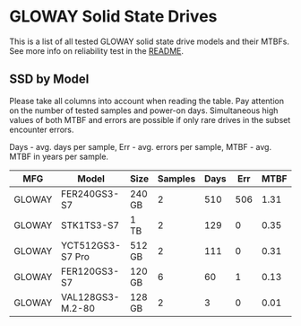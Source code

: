 GLOWAY Solid State Drives
=========================

This is a list of all tested GLOWAY solid state drive models and their MTBFs. See
more info on reliability test in the [README](https://github.com/linuxhw/SMART).

SSD by Model
------------

Please take all columns into account when reading the table. Pay attention on the
number of tested samples and power-on days. Simultaneous high values of both MTBF
and errors are possible if only rare drives in the subset encounter errors.

Days - avg. days per sample,
Err  - avg. errors per sample,
MTBF - avg. MTBF in years per sample.

| MFG       | Model              | Size   | Samples | Days  | Err   | MTBF |
|-----------|--------------------|--------|---------|-------|-------|------|
| GLOWAY    | FER240GS3-S7       | 240 GB | 2       | 510   | 506   | 1.31   |
| GLOWAY    | STK1TS3-S7         | 1 TB   | 2       | 129   | 0     | 0.35   |
| GLOWAY    | YCT512GS3-S7 Pro   | 512 GB | 2       | 111   | 0     | 0.31   |
| GLOWAY    | FER120GS3-S7       | 120 GB | 6       | 60    | 1     | 0.13   |
| GLOWAY    | VAL128GS3-M.2-80   | 128 GB | 2       | 3     | 0     | 0.01   |
